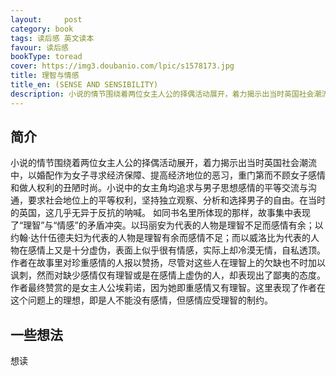 ```yaml
---
layout:     post
category: book
tags: 读后感 英文读本
favour: 读后感
bookType: toread
cover: https://img3.doubanio.com/lpic/s1578173.jpg
title: 理智与情感
title_en: (SENSE AND SENSIBILITY)
description: 小说的情节围绕着两位女主人公的择偶活动展开，着力揭示出当时英国社会潮流中，以婚配作为女子寻求经济保障、提高经济地位的恶习，重门第而不顾女子感情和做人权利的丑陋时尚。小说中的女主角均追求与男子思想感情的平等交流与沟通，要求社会地位上的平等权利，坚持独立观察、分析和选择男子的自由。在当时的英国，这几乎无异于反抗的呐喊。如同书名里所体现的那样，故事集中表现了“理智”与“情感”的矛盾冲突。以玛丽安为代表的人物是理智不足而感情有余；以约翰·达什伍德夫妇为代表的人物是理智有余而感情不足；而以威洛比为代表的人物在感情上又是十分虚伪，表面上似乎很有情感，实际上却冷漠无情，自私透顶。作者在故事里对珍重感情的人报以赞扬，尽管对这些人在理智上的欠缺也不时加以讽刺，然而对缺少感情仅有理智或是在感情上虚伪的人，却表现出了鄙夷的态度。作者最终赞赏的是女主人公埃莉诺，因为她即重感情又有理智。这里表现了作者在这个问题上的理想，即是人不能没有感情，但感情应受理智的制约。
---
```



## 简介
小说的情节围绕着两位女主人公的择偶活动展开，着力揭示出当时英国社会潮流中，以婚配作为女子寻求经济保障、提高经济地位的恶习，重门第而不顾女子感情和做人权利的丑陋时尚。小说中的女主角均追求与男子思想感情的平等交流与沟通，要求社会地位上的平等权利，坚持独立观察、分析和选择男子的自由。在当时的英国，这几乎无异于反抗的呐喊。
如同书名里所体现的那样，故事集中表现了“理智”与“情感”的矛盾冲突。以玛丽安为代表的人物是理智不足而感情有余；以约翰·达什伍德夫妇为代表的人物是理智有余而感情不足；而以威洛比为代表的人物在感情上又是十分虚伪，表面上似乎很有情感，实际上却冷漠无情，自私透顶。作者在故事里对珍重感情的人报以赞扬，尽管对这些人在理智上的欠缺也不时加以讽刺，然而对缺少感情仅有理智或是在感情上虚伪的人，却表现出了鄙夷的态度。作者最终赞赏的是女主人公埃莉诺，因为她即重感情又有理智。这里表现了作者在这个问题上的理想，即是人不能没有感情，但感情应受理智的制约。

## 一些想法
想读